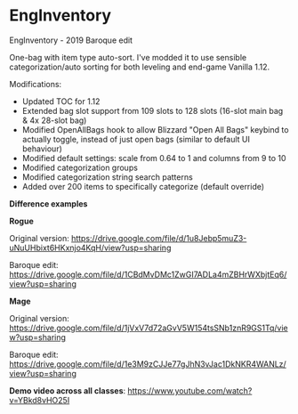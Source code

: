 # EngInventory
EngInventory - 2019 Baroque edit

One-bag with item type auto-sort. I've modded it to use sensible categorization/auto sorting for both leveling and end-game Vanilla 1.12.

Modifications:

- Updated TOC for 1.12
- Extended bag slot support from 109 slots to 128 slots (16-slot main bag & 4x 28-slot bag)
- Modified OpenAllBags hook to allow Blizzard "Open All Bags" keybind to actually toggle, instead of just open bags (similar to default UI behaviour)
- Modified default settings: scale from 0.64 to 1 and columns from 9 to 10
- Modified categorization groups
- Modified categorization string search patterns
- Added over 200 items to specifically categorize (default override)

**Difference examples**


**Rogue**

Original version: https://drive.google.com/file/d/1u8Jebp5muZ3-uNuUHbixt6HKxnjo4KqH/view?usp=sharing

Baroque edit: https://drive.google.com/file/d/1CBdMvDMc1ZwGI7ADLa4mZBHrWXbjtEq6/view?usp=sharing


**Mage**

Original version: https://drive.google.com/file/d/1jVxV7d72aGvV5W154tsSNb1znR9GS1Tq/view?usp=sharing

Baroque edit: https://drive.google.com/file/d/1e3M9zCJJe77gJhN3vJac1DkNKR4WANLz/view?usp=sharing



**Demo video across all classes**: https://www.youtube.com/watch?v=YBkd8vHO25I
